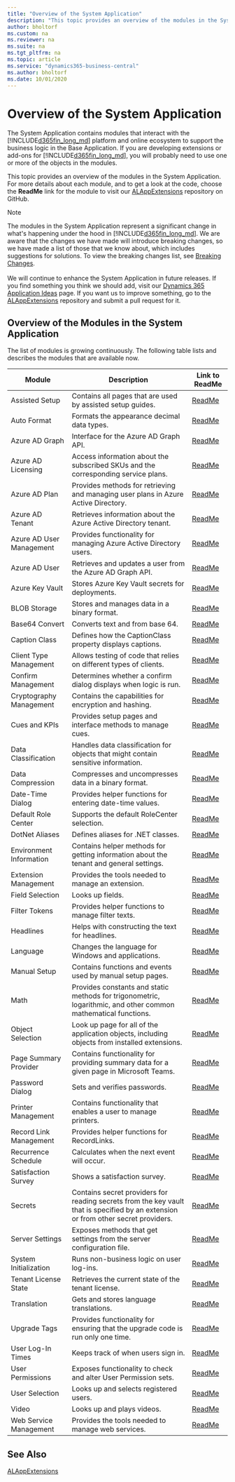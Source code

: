 ```yaml
---
title: "Overview of the System Application"
description: "This topic provides an overview of the modules in the System Application, and provides information about how you can use them."
author: bholtorf
ms.custom: na
ms.reviewer: na
ms.suite: na
ms.tgt_pltfrm: na
ms.topic: article
ms.service: "dynamics365-business-central"
ms.author: bholtorf
ms.date: 10/01/2020
---
```


# Overview of the System Application
The System Application contains modules that interact with the [!INCLUDE[d365fin_long_md](includes/d365fin_long_md.md)] platform and online ecosystem to support the business logic in the Base Application. If you are developing extensions or add-ons for [!INCLUDE[d365fin_long_md](includes/d365fin_long_md.md)], you will probably need to use one or more of the objects in the modules. 

This topic provides an overview of the modules in the System Application. For more details about each module, and to get a look at the code, choose the **ReadMe** link for the module to visit our [ALAppExtensions](https://github.com/microsoft/ALAppExtensions) repository on GitHub.

> [!Note]
> The modules in the System Application represent a significant change in what's happening under the hood in [!INCLUDE[d365fin_long_md](includes/d365fin_long_md.md)]. We are aware that the changes we have made will introduce breaking changes, so we have made a list of those that we know about, which includes suggestions for solutions. To view the breaking changes list, see [Breaking Changes](https://github.com/microsoft/ALAppExtensions/blob/master/BREAKINGCHANGES.md).<br><br>We will continue to enhance the System Application in future releases. If you find something you think we should add, visit our [Dynamics 365 Application Ideas](https://aka.ms/bcideas) page. If you want us to improve something, go to the [ALAppExtensions](https://github.com/microsoft/ALAppExtensions) repository and submit a pull request for it.  

## Overview of the Modules in the System Application
The list of modules is growing continuously. The following table lists and describes the modules that are available now. 

|Module|Description|Link to ReadMe|
|----|----|----|
|Assisted Setup|Contains all pages that are used by assisted setup guides.|[ReadMe](https://github.com/microsoft/ALAppExtensions/blob/master/Modules/System/Assisted%20Setup/README.md)|
|Auto Format|Formats the appearance decimal data types.|[ReadMe](https://github.com/microsoft/ALAppExtensions/blob/master/Modules/System/Auto%20Format/README.md)|
|Azure AD Graph|Interface for the Azure AD Graph API.|[ReadMe](https://github.com/microsoft/ALAppExtensions/blob/master/Modules/System/Azure%20AD%20Graph/README.md)|
|Azure AD Licensing|Access information about the subscribed SKUs and the corresponding service plans.|[ReadMe](https://github.com/microsoft/ALAppExtensions/blob/master/Modules/System/Azure%20AD%20Licensing/README.md)|
|Azure AD Plan|Provides methods for retrieving and managing user plans in Azure Active Directory.|[ReadMe](https://github.com/microsoft/ALAppExtensions/blob/master/Modules/System/Azure%20AD%20Plan/README.md)|
|Azure AD Tenant|Retrieves information about the Azure Active Directory tenant.|[ReadMe](https://github.com/microsoft/ALAppExtensions/blob/master/Modules/System/Azure%20AD%20Tenant/README.md)|
|Azure AD User Management|Provides functionality for managing Azure Active Directory users.|[ReadMe](https://github.com/microsoft/ALAppExtensions/blob/master/Modules/System/Azure%20AD%20User%20Management/README.md)|
|Azure AD User|Retrieves and updates a user from the Azure AD Graph API.|[ReadMe](https://github.com/microsoft/ALAppExtensions/blob/master/Modules/System/Azure%20AD%20User/README.md)|
|Azure Key Vault|Stores Azure Key Vault secrets for deployments.|[ReadMe](https://github.com/microsoft/ALAppExtensions/blob/master/Modules/System/Azure%20Key%20Vault/README.md)|
|BLOB Storage|Stores and manages data in a binary format.|[ReadMe](https://github.com/microsoft/ALAppExtensions/blob/master/Modules/System/BLOB%20Storage/README.md)|
|Base64 Convert|Converts text and from base 64.|[ReadMe](https://github.com/microsoft/ALAppExtensions/blob/master/Modules/System/Base64%20Convert/README.md)|
|Caption Class|Defines how the CaptionClass property displays captions.|[ReadMe](https://github.com/microsoft/ALAppExtensions/blob/master/Modules/System/Caption%20Class/README.md)|
|Client Type Management|Allows testing of code that relies on different types of clients.|[ReadMe](https://github.com/microsoft/ALAppExtensions/blob/master/Modules/System/Client%20Type%20Management/README.md)|
|Confirm Management|Determines whether a confirm dialog displays when logic is run.|[ReadMe](https://github.com/microsoft/ALAppExtensions/blob/master/Modules/System/Confirm%20Management/README.md)|
|Cryptography Management|Contains the capabilities for encryption and hashing.|[ReadMe](https://github.com/microsoft/ALAppExtensions/blob/master/Modules/System/Cryptography%20Management/README.md)|
|Cues and KPIs|Provides setup pages and interface methods to manage cues.|[ReadMe](https://github.com/microsoft/ALAppExtensions/blob/master/Modules/System/Cues%20and%20KPIs/README.md)|
|Data Classification|Handles data classification for objects that might contain sensitive information.|[ReadMe](https://github.com/microsoft/ALAppExtensions/blob/master/Modules/System/Data%20Classification/README.md)|
|Data Compression|Compresses and uncompresses data in a binary format.|[ReadMe](https://github.com/microsoft/ALAppExtensions/blob/master/Modules/System/Data%20Compression/README.md)|
|Date-Time Dialog|Provides helper functions for entering date-time values.|[ReadMe](https://github.com/microsoft/ALAppExtensions/blob/master/Modules/System/Date-Time%20Dialog/README.md)|
|Default Role Center|Supports the default RoleCenter selection.|[ReadMe](https://github.com/microsoft/ALAppExtensions/blob/master/Modules/System/Default%20Role%20Center/README.md)|
|DotNet Aliases|Defines aliases for .NET classes.|[ReadMe](https://github.com/microsoft/ALAppExtensions/blob/master/Modules/System/DotNet%20Aliases/README.md)|
|Environment Information|Contains helper methods for getting information about the tenant and general settings.|[ReadMe](https://github.com/microsoft/ALAppExtensions/blob/master/Modules/System/Environment%20Information/README.md)|
|Extension Management|Provides the tools needed to manage an extension.|[ReadMe](https://github.com/microsoft/ALAppExtensions/blob/master/Modules/System/Extension%20Management/README.md)|
|Field Selection|Looks up fields.|[ReadMe](https://github.com/microsoft/ALAppExtensions/blob/master/Modules/System/Field%20Selection/README.md)|
|Filter Tokens|Provides helper functions to manage filter texts.|[ReadMe](https://github.com/microsoft/ALAppExtensions/blob/master/Modules/System/Filter%20Tokens/README.md)|
|Headlines|Helps with constructing the text for headlines.|[ReadMe](https://github.com/microsoft/ALAppExtensions/blob/master/Modules/System/Headlines/README.md)|
|Language|Changes the language for Windows and applications.|[ReadMe](https://github.com/microsoft/ALAppExtensions/blob/master/Modules/System/Language/README.md)|
|Manual Setup|Contains functions and events used by manual setup pages.|[ReadMe](https://github.com/microsoft/ALAppExtensions/blob/master/Modules/System/Manual%20Setup/README.md)|
|Math|Provides constants and static methods for trigonometric, logarithmic, and other common mathematical functions.|[ReadMe](https://github.com/microsoft/ALAppExtensions/blob/master/Modules/System/Math/README.md)|
|Object Selection|Look up page for all of the application objects, including objects from installed extensions.|[ReadMe](https://github.com/microsoft/ALAppExtensions/blob/master/Modules/System/Object%20Selection/README.md)|
|Page Summary Provider|Contains functionality for providing summary data for a given page in Microsoft Teams. |[ReadMe](https://github.com/microsoft/ALAppExtensions/blob/master/Modules/System/Page%20Summary%20Provider/README.md)|
|Password Dialog|Sets and verifies passwords.|[ReadMe](https://github.com/microsoft/ALAppExtensions/blob/master/Modules/System/Password/README.md)|
|Printer Management|Contains functionality that enables a user to manage printers.|[ReadMe](https://github.com/microsoft/ALAppExtensions/tree/master/Modules/System/Printer%20Management)|
|Record Link Management|Provides helper functions for RecordLinks.|[ReadMe](https://github.com/microsoft/ALAppExtensions/blob/master/Modules/System/Record%20Link%20Management/README.md)|
|Recurrence Schedule|Calculates when the next event will occur.|[ReadMe](https://github.com/microsoft/ALAppExtensions/blob/master/Modules/System/Recurrence%20Schedule/README.md)|
|Satisfaction Survey|Shows a satisfaction survey.|[ReadMe](https://github.com/microsoft/ALAppExtensions/blob/master/Modules/System/Satisfaction%20Survey/README.md)|
|Secrets|Contains secret providers for reading secrets from the key vault that is specified by an extension or from other secret providers.|[ReadMe](https://github.com/microsoft/ALAppExtensions/blob/master/Modules/System/Secrets/README.md)|
|Server Settings|Exposes methods that get settings from the server configuration file.|[ReadMe](https://github.com/microsoft/ALAppExtensions/blob/master/Modules/System/Server%20Settings/README.md)|
|System Initialization|Runs non-business logic on user log-ins.|[ReadMe](https://github.com/microsoft/ALAppExtensions/blob/master/Modules/System/System%20Initialization/README.md)|
|Tenant License State|Retrieves the current state of the tenant license.|[ReadMe](https://github.com/microsoft/ALAppExtensions/blob/master/Modules/System/Tenant%20License%20State/README.md)|
|Translation|Gets and stores language translations.|[ReadMe](https://github.com/microsoft/ALAppExtensions/blob/master/Modules/System/Translation/README.md)|
|Upgrade Tags|Provides functionality for ensuring that the upgrade code is run only one time.|[ReadMe](https://github.com/microsoft/ALAppExtensions/blob/master/Modules/System/Upgrade%20Tags/README.md)|
|User Log-In Times|Keeps track of when users sign in.|[ReadMe](https://github.com/microsoft/ALAppExtensions/blob/master/Modules/System/User%20Login%20Times/README.md)|
|User Permissions|Exposes functionality to check and alter User Permission sets.|[ReadMe](https://github.com/microsoft/ALAppExtensions/blob/master/Modules/System/User%20Permissions/README.md)|
|User Selection|Looks up and selects registered users.|[ReadMe](https://github.com/microsoft/ALAppExtensions/blob/master/Modules/System/User%20Selection/README.md)|
|Video|Looks up and plays videos.|[ReadMe](https://github.com/microsoft/ALAppExtensions/blob/master/Modules/System/Video/README.md)|
|Web Service Management|Provides the tools needed to manage web services.|[ReadMe](https://github.com/microsoft/ALAppExtensions/blob/master/Modules/System/Web%20Service%20Management/README.md)|





<!--## Example - Enhancing a Module


FREDDYK: THIS IS NO LONGER THE WAY TO DO THIS


This example shows how to...

1. Start by pulling the latest Docker image. For more information, see [Freddy's Blog](https://freddysblog.com/2019/07/31/preview-of-dynamics-365-business-central-2019-release-wave-2/).

```
docker pull bcprivate.azurecr.io/bcsandbox-master:base-ltsc2019                  
```

2. Create a Docker container using your favorite PowerShell script. Be sure to add the useCleanDatabase parameter. For example:

```
$credential = New-Object System.Management.Automation.PSCredential -argumentList "admin", (ConvertTo-SecureString -String "P@ssword1" -AsPlainText -Force) 
$imageName = "bcprivate.azurecr.io/bcsandbox-master:base-ltsc2019" 
$licensePath = "C:\..\l.flf" #put actual path to your license 
$containerName = "BC" 

New-BCContainer -accept_eula ` 

                -updateHosts ` 

                -containerName $containerName ` 

                -auth NavUserPassword -Credential $credential ` 

                -imageName  $imageName ` 

                -licenseFile $licensePath ` 

                -doNotExportObjectsToText ` 

                -includeAL ` 

                -useCleanDatabase ` 

                -memoryLimit 16g `
```
  
  > [!Note]
  > The container will start as a process, and the output will display in the PowerShell output window. Make a note of the URL for the web client. You will need that later. 

3. Uninstall and unpublish the System Application.
  
```
UnPublish-BCContainerApp -containerName $containerName ` 

  -appName "System Application" ` 

  -unInstall ` 

  -doNotSaveData 
```

4. In Visual Studio Code, run the **AL:Go!** command to create a new AL Project, and then choose **4.0** as the **Target Platform**.
  
  > [!Note]
  > The alProjectFolder must be in a location that is shared with the container. For example, a folder in C:\ProgramData\BCContainerHelper will work.

5. When your project is created, follow these steps:  
  
    1. Update launch.json – Update the **Server** and **Server Instance** parameters with values from the PowerShell output. 
    2. Delete the **HelloWorld.al** and **app.json** files. 

6. Get the latest code for the System Application from our GitHub repository at [AlAppExtensions](https://github.com/microsoft/ALAppExtensions). In GitHub, choose the **Clone** or **Download** buttons, and then **Download ZIP**. Open the downloaded archive and copy the content of the \ALAppExtensions-master\Modules\System folder to your AL project.

You now have the latest version of the System Application, and you can download symbols and make enhancements. When you're done, package the System Application without publishing it. 

7. Switch back to PowerShell and run the following cmdlet to publish and install a new version of the app: 

```
Publish-BCContainerApp -containerName $containerName ` 

-appFile "C:\ProgramData\BCContainerHelper\AL\DemoSolution\Microsoft_System Application_15.0.0.0.app" ` 

-skipVerification ` 

-sync ` 

-syncMode ForceSync ` 

-install
```
8. You can share your enhancements with others. For more information, see [Git Going with Extensions](https://community.dynamics.com/business/b/businesscentraldevitpro/posts/quot-git-quot-going-with-extensions). The only difference in the guidance is that you must use a container instead of a cloud sandbox.  -->

## See Also
[ALAppExtensions](https://github.com/microsoft/ALAppExtensions)
